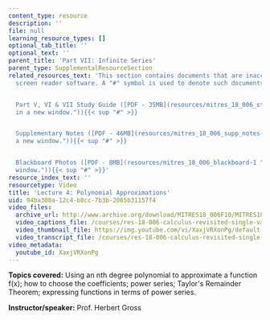 ```yaml
---
content_type: resource
description: ''
file: null
learning_resource_types: []
optional_tab_title: ''
optional_text: ''
parent_title: 'Part VII: Infinite Series'
parent_type: SupplementalResourceSection
related_resources_text: 'This section contains documents that are inaccessible to
  screen reader software. A "#" symbol is used to denote such documents.


  Part V, VI & VII Study Guide ([PDF - 35MB](resources/mitres_18_006_study_5_6_7 "Open
  in a new window.")){{< sup "#" >}}


  Supplementary Notes ([PDF - 46MB](resources/mitres_18_006_supp_notes-1 "Open in
  a new window.")){{< sup "#" >}}


  Blackboard Photos ([PDF - 8MB](resources/mitres_18_006_blackboard-1 "Open in a new
  window.")){{< sup "#" >}}'
resource_index_text: ''
resourcetype: Video
title: 'Lecture 4: Polynomial Approximations'
uid: 94ba308a-12c4-b8cc-7b3b-2065b31157f4
video_files:
  archive_url: http://www.archive.org/download/MITRES18_006F10/MITRES18_006F10_26_0704_300k.mp4
  video_captions_file: /courses/res-18-006-calculus-revisited-single-variable-calculus-fall-2010/3d610926c14a51bb8872e6677b49b481_XaxjVRXonPg.vtt
  video_thumbnail_file: https://img.youtube.com/vi/XaxjVRXonPg/default.jpg
  video_transcript_file: /courses/res-18-006-calculus-revisited-single-variable-calculus-fall-2010/89150ddc171504e41d7589bbcfec8ab9_XaxjVRXonPg.pdf
video_metadata:
  youtube_id: XaxjVRXonPg
---
```


**Topics covered:** Using an nth degree polynomial to approximate a function f(x); how to choose the coefficients; power series; Taylor's Remainder Theorem; expressing functions in terms of power series.

**Instructor/speaker:** Prof. Herbert Gross